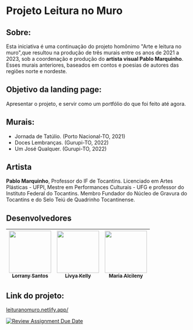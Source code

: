 # Projeto Leitura no Muro

## Sobre:
Esta iniciativa é uma continuação do projeto homônimo "Arte e leitura no muro",que resultou na produção de 
três murais entre os anos de 2021 a 2023, sob a coordenação e produção do **artista visual Pablo Marquinho**.
Esses murais anteriores, baseados em contos e poesias de autores das regiões norte e nordeste.

## Objetivo da landing page:
Apresentar o projeto, e servir como um portfólio do que foi feito até agora. 

## Murais:
* Jornada de Tatúlio. (Porto Nacional-TO, 2021)
* Doces Lembranças. (Gurupi-TO, 2022)
* Um José Qualquer. (Gurupi-TO, 2022)

## Artista
**Pablo Marquinho**, Professor do IF de Tocantins. Licenciado em Artes Plásticas - UFPI, Mestre em Performances Culturais - UFG e professor do Instituto Federal do Tocantins. Membro Fundador do Núcleo de Gravura do Tocantins e do Selo Teiú de Quadrinho Tocantinense. 

## Desenvolvedores
| [<img loading="lazy" src="https://avatars.githubusercontent.com/u/128076962?v=4" width=115><br><sub>Lorrany Santos</sub>](https://github.com/Lorranyy) |  [<img loading="lazy" src="https://avatars.githubusercontent.com/u/137460521?v=4" width=115><br><sub>Livya Kelly</sub>](https://github.com/LivyaKelly) |  [<img loading="lazy" src="https://avatars.githubusercontent.com/u/137076620?v=4" width=115><br><sub>Maria Alcileny</sub>](https://github.com/Alcileny) |
| :---: | :---: | :---: |

## Link do projeto:
[leituranomuro.netlify.app/](https://leituranomuro.netlify.app/)

[![Review Assignment Due Date](https://classroom.github.com/assets/deadline-readme-button-24ddc0f5d75046c5622901739e7c5dd533143b0c8e959d652212380cedb1ea36.svg)](https://classroom.github.com/a/nKO5RxKD)

